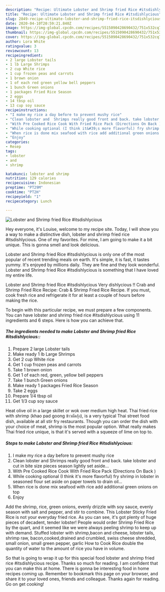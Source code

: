```yaml
---
description: "Recipe: Ultimate Lobster and Shrimp fried Rice #itsdishlycious"
title: "Recipe: Ultimate Lobster and Shrimp fried Rice #itsdishlycious"
slug: 2849-recipe-ultimate-lobster-and-shrimp-fried-rice-itsdishlycious
date: 2020-04-10T20:59:21.840Z
image: https://img-global.cpcdn.com/recipes/5515090428690432/751x532cq70/lobster-and-shrimp-fried-rice-itsdishlycious-recipe-main-photo.jpg
thumbnail: https://img-global.cpcdn.com/recipes/5515090428690432/751x532cq70/lobster-and-shrimp-fried-rice-itsdishlycious-recipe-main-photo.jpg
cover: https://img-global.cpcdn.com/recipes/5515090428690432/751x532cq70/lobster-and-shrimp-fried-rice-itsdishlycious-recipe-main-photo.jpg
author: Lora White
ratingvalue: 3
reviewcount: 13
recipeingredient:
- 2 large Lobster tails
- 1 lb Large Shrimps
- 2 cup White rice
- 1 cup frozen peas and carrots
- 1 brown onion
- 1 of each red green yellow bell peppers
- 1 bunch Green onions
- 1 packages Fried Rice Season
- 2 eggs
- 14 tbsp oil
- 13 cup soy sauce
recipeinstructions:
- "I make my rice a day before to prevent mushy rice"
- "Clean lobster and  Shrimps really good front and back. take lobster and cut in bite size pieces  season lightly set aside..."
- "With Pre Cooked Rice Cook With Fried Rice Pack (Directions On Back )"
- "While cooking optional (I think it&#39;s more flavorful) fry shrimp in lobster in seasoned flour set aside on paper towels to drain oil..."
- "When rice is done mix seafood with rice add additional green onions on top"
- "Enjoy"
categories:
- Resep
tags:
- lobster
- and
- shrimp

katakunci: lobster and shrimp
nutrition: 129 calories
recipecuisine: Indonesian
preptime: "PT29M"
cooktime: "PT2H"
recipeyield: "1"
recipecategory: Lunch

---
```



![Lobster and Shrimp fried Rice #itsdishlycious](https://img-global.cpcdn.com/recipes/5515090428690432/751x532cq70/lobster-and-shrimp-fried-rice-itsdishlycious-recipe-main-photo.jpg)

Hey everyone, it's Louise, welcome to my recipe site. Today, I will show you a way to make a distinctive dish, lobster and shrimp fried rice #itsdishlycious. One of my favorites. For mine, I am going to make it a bit unique. This is gonna smell and look delicious.

Lobster and Shrimp fried Rice #itsdishlycious is only one of the most popular of recent trending meals on earth. It's simple, it is fast, it tastes yummy. It's enjoyed by millions daily. They are fine and they look wonderful. Lobster and Shrimp fried Rice #itsdishlycious is something that I have loved my entire life.

Lobster and Shrimp fried Rice #itsdishlycious Very dishlycious !! Crab and Shrimp Fried Rice Recipe: Crab &amp; Shrimp Fried Rice Recipe. If you must, cook fresh rice and refrigerate it for at least a couple of hours before making the rice.


To begin with this particular recipe, we must prepare a few components. You can have lobster and shrimp fried rice #itsdishlycious using 11 ingredients and 6 steps. Here is how you can achieve that.

##### The ingredients needed to make Lobster and Shrimp fried Rice #itsdishlycious::

1. Prepare 2 large Lobster tails
1. Make ready 1 lb Large Shrimps
1. Get 2 cup White rice
1. Get 1 cup frozen peas and carrots
1. Take 1 brown onion
1. Get 1 of each red, green, yellow bell peppers
1. Take 1 bunch Green onions
1. Make ready 1 packages Fried Rice Season
1. Take 2 eggs
1. Prepare 1/4 tbsp oil
1. Get 1/3 cup soy sauce


Heat olive oil in a large skillet or wok over medium high heat. Thai fried rice with shrimp (khao pad goong ข้าวผัดกุ้ง), is a very typical Thai street food dish, available at all stir fry restaurants. Though you can order the dish with your choice of meat, shrimp is the most popular option. What really makes Thai fried rice unique, is that it&#39;s served with a squeeze of lime on top to. 

##### Steps to make Lobster and Shrimp fried Rice #itsdishlycious:

1. I make my rice a day before to prevent mushy rice
1. Clean lobster and  Shrimps really good front and back. take lobster and cut in bite size pieces  season lightly set aside...
1. With Pre Cooked Rice Cook With Fried Rice Pack (Directions On Back )
1. While cooking optional (I think it&#39;s more flavorful) fry shrimp in lobster in seasoned flour set aside on paper towels to drain oil...
1. When rice is done mix seafood with rice add additional green onions on top
1. Enjoy


Add the shrimp, rice, green onions, evenly drizzle with soy sauce, evenly season with salt and pepper, and stir to combine. This Lobster Sticky Fried Rice is not your everyday fried rice. As you can see, it&#39;s got plenty of huge pieces of decadent, tender lobster! People would order Shrimp Fried Rice by the quart, and it seemed like we were always peeling shrimp to keep up with demand. Stuffed lobster with shrimp,bacon and cheese, lobster tails, shrimp raw, bacon,cooked,drained and crumbled, swiss cheese shredded, small onion, small green pepper, garlic How to Cook Rice double the quantity of water to the amount of rice you have in volume. 

So that is going to wrap it up for this special food lobster and shrimp fried rice #itsdishlycious recipe. Thanks so much for reading. I am confident that you can make this at home. There is gonna be interesting food in home recipes coming up. Remember to bookmark this page on your browser, and share it to your loved ones, friends and colleague. Thanks again for reading. Go on get cooking!
